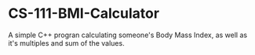 # CS-111-BMI-Calculator

A simple C++ progran calculating someone's Body Mass Index, as well as it's multiples and sum of the values.
